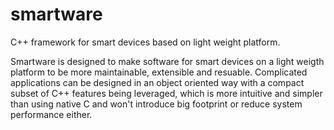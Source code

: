 # smartware
C++ framework for smart devices based on light weight platform.

Smartware is designed to make software for smart devices on a light weigth platform to be more maintainable, extensible and resuable. 
Complicated applications can be designed in an object oriented way with a compact subset of C++ features being leveraged, which is more intuitive and simpler than using native C and won't introduce big footprint or reduce system performance either.  
